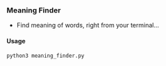 ### Meaning Finder
- Find meaning of words, right from your terminal...

#### Usage
```
python3 meaning_finder.py
```
